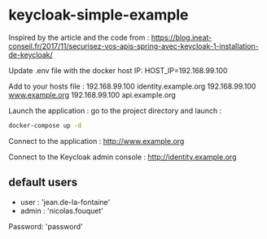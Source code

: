 # keycloak-simple-example

Inspired by the article and the code from : https://blog.ineat-conseil.fr/2017/11/securisez-vos-apis-spring-avec-keycloak-1-installation-de-keycloak/

Update .env file with the docker host IP:
HOST_IP=192.168.99.100

Add to your hosts file :
192.168.99.100      identity.example.org
192.168.99.100      www.example.org
192.168.99.100      api.example.org

Launch the application :
go to the project directory and launch :
```sh
docker-compose up -d
```

Connect to the application : http://www.example.org

Connect to the Keycloak admin console : http://identity.example.org


## default users

- user : 'jean.de-la-fontaine'
- admin : 'nicolas.fouquet'

Password: 'password'
